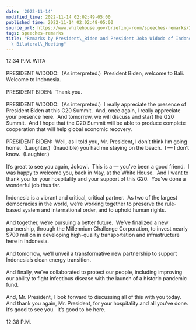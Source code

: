 ```yaml
---
date: '2022-11-14'
modified_time: 2022-11-14 02:02:49-05:00
published_time: 2022-11-14 02:02:48-05:00
source_url: https://www.whitehouse.gov/briefing-room/speeches-remarks/2022/11/14/remarks-by-president-biden-and-president-joko-widodo-of-indonesia-before-bilateral-meeting/
tags: speeches-remarks
title: "Remarks by President\_Biden and President Joko Widodo of Indonesia Before\
  \ Bilateral\_Meeting"
---
```

 
12:34 P.M. WITA  
   
PRESIDENT WIDODO:  (As interpreted.)  President Biden, welcome to Bali. 
Welcome to Indonesia.  
   
PRESIDENT BIDEN:  Thank you.  
   
PRESIDENT WIDODO:  (As interpreted.)  I really appreciate the presence
of President Biden at this G20 Summit.  And, once again, I really
appreciate your presence here.  And tomorrow, we will discuss and start
the G20 Summit.  And I hope that the G20 Summit will be able to produce
complete cooperation that will help global economic recovery.  
   
PRESIDENT BIDEN:  Well, as I told you, Mr. President, I don’t think I’m
going home.  (Laughter.)  (Inaudible) you had me staying on the beach. 
I — I don’t know.  (Laughter.)  
   
It’s great to see you again, Jokowi.  This is a — you’ve been a good
friend.  I was happy to welcome you, back in May, at the White House. 
And I want to thank you for your hospitality and your support of this
G20.  You’ve done a wonderful job thus far.  
   
Indonesia is a vibrant and critical, critical partner.  As two of the
largest democracies in the world, we’re working together to preserve the
rule-based system and international order, and to uphold human rights.  
   
And together, we’re pursuing a better future.  We’ve finalized a new
partnership, through the Millennium Challenge Corporation, to invest
nearly $700 million in developing high-quality transportation and
infrastructure here in Indonesia.  
   
And tomorrow, we’ll unveil a transformative new partnership to support
Indonesia’s clean energy transition.  
   
And finally, we’ve collaborated to protect our people, including
improving our ability to fight infectious disease with the launch of a
historic pandemic fund.  
   
And, Mr. President, I look forward to discussing all of this with you
today.  And thank you again, Mr. President, for your hospitality and all
you’ve done.  It’s good to see you.  It’s good to be here.  
   
12:38 P.M.
